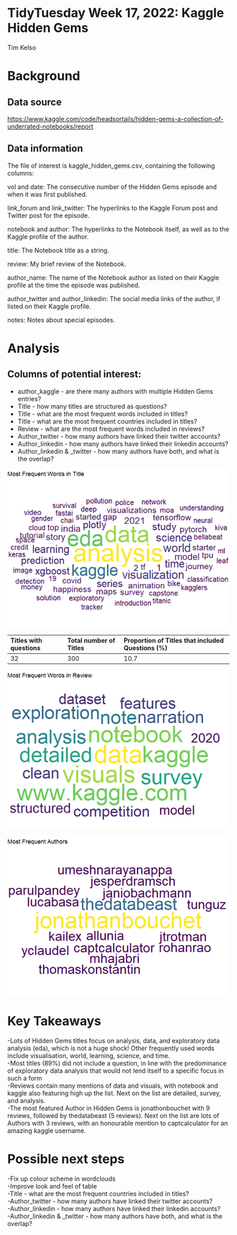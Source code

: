TidyTuesday Week 17, 2022: Kaggle Hidden Gems
================
Tim Kelso

# Background

## Data source

<https://www.kaggle.com/code/headsortails/hidden-gems-a-collection-of-underrated-notebooks/report>

## Data information

The file of interest is kaggle_hidden_gems.csv, containing the following
columns:

vol and date: The consecutive number of the Hidden Gems episode and when
it was first published.

link_forum and link_twitter: The hyperlinks to the Kaggle Forum post and
Twitter post for the episode.

notebook and author: The hyperlinks to the Notebook itself, as well as
to the Kaggle profile of the author.

title: The Notebook title as a string.

review: My brief review of the Notebook.

author_name: The name of the Notebook author as listed on their Kaggle
profile at the time the episode was published.

author_twitter and author_linkedin: The social media links of the
author, if listed on their Kaggle profile.

notes: Notes about special episodes.

# Analysis

## Columns of potential interest:

-   author_kaggle - are there many authors with multiple Hidden Gems
    entries?  
-   Title - how many titles are structured as questions?  
-   Title - what are the most frequent words included in titles?  
-   Title - what are the most frequent countries included in titles?  
-   Review - what are the most frequent words included in reviews?  
-   Author_twitter - how many authors have linked their twitter
    accounts?  
-   Author_linkedin - how many authors have linked their linkedin
    accounts?  
-   Author_linkedin & \_twitter - how many authors have both, and what
    is the overlap?

![](2022-Week17_Kaggle_Hidden_Gems_files/figure-gfm/titles_wordcloud-1.png)<!-- -->

| Titles with questions | Total number of Titles | Proportion of Titles that included Questions (%) |
|:----------------------|:-----------------------|:-------------------------------------------------|
| 32                    | 300                    | 10.7                                             |

![](2022-Week17_Kaggle_Hidden_Gems_files/figure-gfm/reviews_wordcloud-1.png)<!-- -->

![](2022-Week17_Kaggle_Hidden_Gems_files/figure-gfm/authors_wordcloud-1.png)<!-- -->

# Key Takeaways

-Lots of Hidden Gems titles focus on analysis, data, and exploratory
data analysis (eda), which is not a huge shock! Other frequently used
words include visualisation, world, learning, science, and time.  
-Most titles (89%) did not include a question, in line with the
predominance of exploratory data analysis that would not lend itself to
a specific focus in such a form  
-Reviews contain many mentions of data and visuals, with notebook and
kaggle also featuring high up the list. Next on the list are detailed,
survey, and analysis.  
-The most featured Author in Hidden Gems is jonathonbouchet with 9
reviews, followed by thedatabeast (5 reviews). Next on the list are lots
of Authors with 3 reviews, with an honourable mention to captcalculator
for an amazing kaggle username.

# Possible next steps

-Fix up colour scheme in wordclouds  
-Improve look and feel of table  
-Title - what are the most frequent countries included in titles?  
-Author_twitter - how many authors have linked their twitter accounts?  
-Author_linkedin - how many authors have linked their linkedin
accounts?  
-Author_linkedin & \_twitter - how many authors have both, and what is
the overlap?
